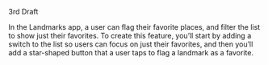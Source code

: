3rd Draft

In the Landmarks app, a user can flag their favorite places, and filter the list to show just their favorites. To create this
feature, you’ll start by adding a switch to the list so users can focus on just their favorites, and then you’ll add a 
star-shaped button that a user taps to flag a landmark as a favorite.
